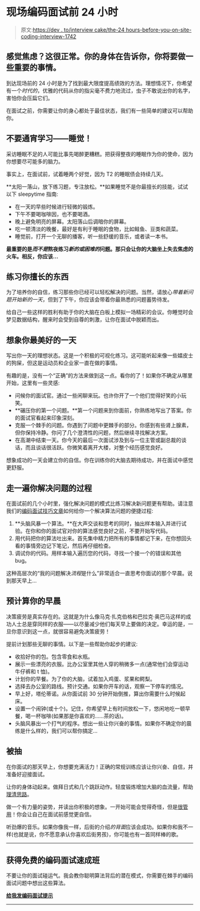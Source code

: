 # 现场编码面试前 24 小时

> 原文:[https://dev . to/interview cake/the-24 hours-before-you-on-site-coding-interview-1742](https://dev.to/interviewcake/the-24-hours-before-your-onsite-coding-interview-1742)

## [](#feeling-anxious-thats-normal-your-body-is-telling-you-youre-about-to-do-something-that-matters)感觉焦虑？这很正常。你的身体在告诉你，你将要做一些重要的事情。

到达现场前的 24 小时是为了找到最大限度提高绩效的方法。理想情况下，你希望有一个*时代的*，优雅的代码从你的指尖毫不费力地流过，虫子不敢说出你的名字，害怕你会压扁它们。

在面试之前，你需要让你的身心都处于最佳状态，我们有一些简单的建议可以帮助你。

## [](#dont-study-all-nightsleep)不要通宵学习——睡觉！

采访睡眠不足的人可能比事先喝醉更糟糕。把获得整夜的睡眠作为你的使命，因为你想要尽可能多的脑力。

事实上，在面试前，试着睡两个好觉，因为 T2 的睡眠债会持续几天。

**太阳一落山，放下练习题，专注放松。**如果睡觉不是你最擅长的技能，试试以下 sleepytime 指南:

*   在一天的早些时候进行轻微的锻炼。
*   下午不要喝咖啡因，也不要喝酒。
*   晚上避免明亮的屏幕。太阳落山后调暗你的屏幕。
*   吃一顿清淡的晚餐，最好是有利于睡眠的食物，比如鲑鱼、豆类和蔬菜。
*   睡觉前，打开一个无聊的播客，听一些舒缓的音乐，或者读一本书。

**最重要的是*而不是*熬夜练习*新的或困难的*问题。那只会让你的大脑坐上失去焦虑的火车。相反，你应该…**

## 练习你擅长的东西

为了培养你的自信，练习那些你已经可以轻松解决的问题。当然，请放心*带着新问题开始新的一天*，但到了下午，你应该会带着你最熟悉的问题蓄势待发。

给自己一些这样的胜利有助于你的大脑在白板上模拟一场精彩的会议。你睡觉时会梦见数据结构，醒来时会受到自尊的刺激，让你在面试中脱颖而出。

## 想象你最美好的一天

写出你一天的理想状态。这是一个积极的可视化练习。这可能听起来像一些嬉皮士的狗屎，但这是运动员和企业家一直在做的事情。

有趣的是，没有一个“正确”的方法来做到这一点。看你的了！如果你不确定从哪里开始，这里有一些灵感:

*   问候你的面试官。通过一些闲聊来玩。也许你开了一个他们觉得好笑的小玩笑。
*   **碾压你的第一个问题。**第一个问题来到你面前，你熟练地写出了答案。你的面试官看起来印象深刻。
*   克服一个棘手的问题。你遇到了问题中更棘手的部分。你感到有些肾上腺素，但你保持冷静。你问了几个澄清性的问题，然后继续寻找解决方案。
*   在高潮中结束一天。你今天的最后一次面试涉及到与一位主管或副总裁的谈话，而且谈话很活跃。你微笑着离开大楼，对整个经历感觉良好。

想象成功的一天会建立你的自信。你在训练你的大脑去期待成功，并在面试中感觉更舒服。

## [](#walk-through-your-problem-solving-process)走一遍你解决问题的过程

在面试前的几个小时里，强化解决问题的模式比练习解决新问题更有帮助。请注意我们的[编码面试技巧文章](https://www.interviewcake.com/coding-interview-tips?utm_source=dev)如何给你一个解决算法问题的便捷过程:

1.  **头脑风暴一个算法。**在大声交谈和思考的同时，抽出样本输入并进行试验。在你和你的面试官对你的算法感觉良好之前，不要开始写代码。
2.  用代码把你的算法吐出来。首先集中精力把所有的事情都记下来，在你想回头看的事情旁边记下笔记，然后再仔细检查。
3.  调试你的代码。用样本输入遍历您的代码，寻找一个接一个的错误和其他 bug。

这种高层次的“我的问题解决*流程*是什么”非常适合一直思考你面试的那个早晨。说到那天早上…

## 预计算你的早晨

决策疲劳是真实存在的。这就是为什么像马克·扎克伯格和巴拉克·奥巴马这样的成功人士总是穿同样的衣服——以尽量减少他们每天早上要做的决定。幸运的是，一旦你意识到这一点，就很容易避免决策疲劳！

提前计划那些无聊的事情。以下是一些帮助你起步的建议:

*   收拾好你的包。包含零食和水瓶。
*   展示一些漂亮的衣服。比办公室里其他人穿的稍微多一点(通常他们会穿运动牛仔裤和 t 恤)。
*   计划你的早餐。为了你的大脑，试着加入鸡蛋、浆果和鳄梨。
*   选择去办公室的路线。预计交通。如果你开车的话，观察一下停车的情况。
*   早上好，塔伦蒂诺。从你面试前 30 分钟开始倒推，算出你需要什么时候起床。
*   设置一个闹钟(或十个)。记住，你希望早上有时间放松一下，悠闲地吃一顿早餐，喝一杯咖啡(如果那是你喜欢的……茶的话)。
*   头脑风暴出一个打气的程序。想出一些让你兴奋的事情。如果你不确定你的晨练是什么样的，我们可以帮你搞定…

## [](#get-pumped)被抽

在你面试的那天早上，你想要充满活力！正确的常规训练应该让你兴奋、自信，并准备好迎接面试。

让你的身体动起来。做拜日式和几个跳跃动作。轻度锻炼增加大脑的血流量，帮助[理清思路](https://www.scientificamerican.com/article/why-do-you-think-better-after-walk-exercise/)。

做一个有力量的姿势，并读出你积极的想象。一开始可能会觉得奇怪，但是[很管用](https://jamesclear.com/body-language-how-to-be-confident)！你会让自己在面试前感觉更自信。

听劲爆的音乐。如果你像我一样，后街的介绍*的背面*应该会成功。如果你和我不一样(也就是说，你不愿意承认你喜欢后街男孩)，你可能也有一首同样棒的歌。

* * *

## [](#get-the-free-coding-interview-crash-course)获得免费的编码面试速成班

不要让你的面试碰运气。我会教你聪明算法背后的潜在模式，你需要在棘手的编码面试问题中想出这些算法。

**[给我发编码面试提示](https://www.interviewcake.com/free-coding-interview-crash-course?utm_source=dev)**

* * *